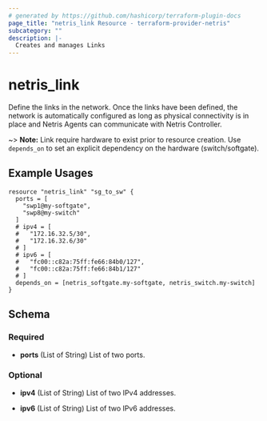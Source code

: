 ```yaml
---
# generated by https://github.com/hashicorp/terraform-plugin-docs
page_title: "netris_link Resource - terraform-provider-netris"
subcategory: ""
description: |-
  Creates and manages Links
---
```


# netris_link

Define the links in the network. Once the links have been defined, the network is automatically configured as long as physical connectivity is in place and Netris Agents can communicate with Netris Controller.

~> **Note:** Link require hardware to exist prior to resource creation. Use `depends_on` to set an explicit dependency on the hardware (switch/softgate).


## Example Usages
```hcl
resource "netris_link" "sg_to_sw" {
  ports = [
    "swp1@my-softgate",
    "swp8@my-switch"
  ]
  # ipv4 = [
  #   "172.16.32.5/30",
  #   "172.16.32.6/30"
  # ]
  # ipv6 = [
  #   "fc00::c82a:75ff:fe66:84b0/127",
  #   "fc00::c82a:75ff:fe66:84b1/127"
  # ]
  depends_on = [netris_softgate.my-softgate, netris_switch.my-switch]
}
```



<!-- schema generated by tfplugindocs -->
## Schema

### Required

- **ports** (List of String) List of two ports.

### Optional

- **ipv4** (List of String) List of two IPv4 addresses.

- **ipv6** (List of String) List of two IPv6 addresses.
